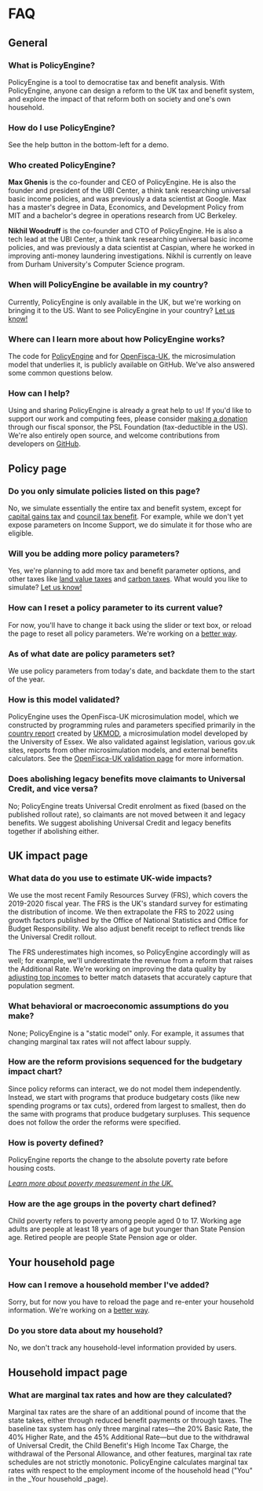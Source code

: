 # FAQ

## General


### What is PolicyEngine?

PolicyEngine is a tool to democratise tax and benefit analysis.
With PolicyEngine, anyone can design a reform to the UK tax and benefit system, and explore the impact of that reform both on society and one's own household.


### How do I use PolicyEngine?

See the help button in the bottom-left for a demo.


### Who created PolicyEngine?

**Max Ghenis** is the co-founder and CEO of PolicyEngine.
He is also the founder and president of the UBI Center, a think tank researching universal basic income policies, and was previously a data scientist at Google.
Max has a master's degree in Data, Economics, and Development Policy from MIT and a bachelor's degree in operations research from UC Berkeley.

**Nikhil Woodruff** is the co-founder and CTO of PolicyEngine.
He is also a tech lead at the UBI Center, a think tank researching universal basic income policies, and was previously a data scientist at Caspian, where he worked in improving anti-money laundering investigations.
Nikhil is currently on leave from Durham University's Computer Science program.


### When will PolicyEngine be available in my country?

Currently, PolicyEngine is only available in the UK, but we're working on bringing it to the US.
Want to see PolicyEngine in your country?
[Let us know!](https://zej8fnylwn9.typeform.com/to/XFFu15Xq)


### Where can I learn more about how PolicyEngine works?

The code for [PolicyEngine](http://github.com/PolicyEngine/policyengine-uk) and for [OpenFisca-UK](https://github.com/PolicyEngine/openfisca-uk), the microsimulation model that underlies it, is publicly available on GitHub.
We've also answered some common questions below.


### How can I help?

Using and sharing PolicyEngine is already a great help to us!
If you'd like to support our work and computing fees, please consider [making a donation](https://opencollective.com/psl) through our fiscal sponsor, the PSL Foundation (tax-deductible in the US).
We're also entirely open source, and welcome contributions from developers on [GitHub](http://github.com/PolicyEngine/policyengine-uk).


## Policy page


### Do you only simulate policies listed on this page?

No, we simulate essentially the entire tax and benefit system, except for [capital gains tax](https://github.com/PolicyEngine/openfisca-uk/issues/40) and [council tax benefit](https://github.com/PolicyEngine/openfisca-uk/issues/150).
For example, while we don't yet expose parameters on Income Support, we do simulate it for those who are eligible.


### Will you be adding more policy parameters?

Yes, we're planning to add more tax and benefit parameter options, and other taxes like [land value taxes](https://github.com/PolicyEngine/policyengine-uk/issues/105) and [carbon taxes](https://github.com/PolicyEngine/policyengine-uk/issues/104).
What would you like to simulate?
[Let us know!](https://zej8fnylwn9.typeform.com/to/XFFu15Xq)


### How can I reset a policy parameter to its current value?

For now, you'll have to change it back using the slider or text box, or reload the page to reset all policy parameters.
We're working on a [better way](https://github.com/PolicyEngine/policyengine-uk/issues/23).


### As of what date are policy parameters set?

We use policy parameters from today's date, and backdate them to the start of the year.

### How is this model validated?

PolicyEngine uses the OpenFisca-UK microsimulation model, which we constructed by programming rules and parameters specified primarily in the [country report](https://www.iser.essex.ac.uk/research/publications/working-papers/cempa/cempa7-20.pdf) created by [UKMOD](https://www.iser.essex.ac.uk/research/projects/ukmod), a microsimulation model developed by the University of Essex.
We also validated against legislation, various gov.uk sites, reports from other microsimulation models, and external benefits calculators.
See the [OpenFisca-UK validation page](https://PolicyEngine.github.io/openfisca-uk/validation.html) for more information.

### Does abolishing legacy benefits move claimants to Universal Credit, and vice versa?

No; PolicyEngine treats Universal Credit enrolment as fixed (based on the published rollout rate), so claimants are not moved between it and legacy benefits.
We suggest abolishing Universal Credit and legacy benefits together if abolishing either.


## UK impact page


### What data do you use to estimate UK-wide impacts?

We use the most recent Family Resources Survey (FRS), which covers the 2019-2020 fiscal year.
The FRS is the UK's standard survey for estimating the distribution of income.
We then extrapolate the FRS to 2022 using growth factors published by the Office of National Statistics and Office for Budget Responsibility.
We also adjust benefit receipt to reflect trends like the Universal Credit rollout.

The FRS underestimates high incomes, so PolicyEngine accordingly will as well; for example, we'll underestimate the revenue from a reform that raises the Additional Rate.
We're working on improving the data quality by [adjusting top incomes](https://github.com/PolicyEngine/openfisca-uk/issues/103) to better match datasets that accurately capture that population segment.


### What behavioral or macroeconomic assumptions do you make?

None; PolicyEngine is a "static model" only.
For example, it assumes that changing marginal tax rates will not affect labour supply.


### How are the reform provisions sequenced for the budgetary impact chart?

Since policy reforms can interact, we do not model them independently.
Instead, we start with programs that produce budgetary costs (like new spending programs or tax cuts), ordered from largest to smallest, then do the same with programs that produce budgetary surpluses.
This sequence does not follow the order the reforms were specified.


### How is poverty defined?

PolicyEngine reports the change to the absolute poverty rate before housing costs.

_[Learn more about poverty measurement in the UK.](https://osr.statisticsauthority.gov.uk/the-trouble-with-measuring-poverty/)_


### How are the age groups in the poverty chart defined?

Child poverty refers to poverty among people aged 0 to 17.
Working age adults are people at least 18 years of age but younger than State Pension age.
Retired people are people State Pension age or older.


## Your household page


### How can I remove a household member I've added?

Sorry, but for now you have to reload the page and re-enter your household information.
We're working on a [better way](https://github.com/PolicyEngine/policyengine-uk/issues/101).


### Do you store data about my household?

No, we don't track any household-level information provided by users.


## Household impact page


### What are marginal tax rates and how are they calculated?

Marginal tax rates are the share of an additional pound of income that the state takes, either through reduced benefit payments or through taxes.
The baseline tax system has only three marginal rates—the 20% Basic Rate, the 40% Higher Rate, and the 45% Additional Rate—but due to the withdrawal of Universal Credit, the Child Benefit's High Income Tax Charge, the withdrawal of the Personal Allowance, and other features, marginal tax rate schedules are not strictly monotonic.
PolicyEngine calculates marginal tax rates with respect to the employment income of the household head ("You" in the _Your household _page).
